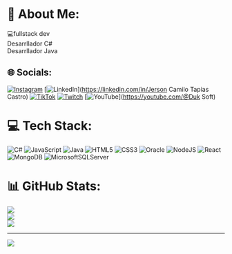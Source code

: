 # 💫 About Me:
💻fullstack dev <br>Desarrllador C#<br>Desarrllador Java<br>


## 🌐 Socials:
[![Instagram](https://img.shields.io/badge/Instagram-%23E4405F.svg?logo=Instagram&logoColor=white)](https://instagram.com/camilo.json) [![LinkedIn](https://img.shields.io/badge/LinkedIn-%230077B5.svg?logo=linkedin&logoColor=white)](https://linkedin.com/in/Jerson Camilo Tapias Castro) [![TikTok](https://img.shields.io/badge/TikTok-%23000000.svg?logo=TikTok&logoColor=white)](https://tiktok.com/@duk.json) [![Twitch](https://img.shields.io/badge/Twitch-%239146FF.svg?logo=Twitch&logoColor=white)](https://twitch.tv/duk_soft) [![YouTube](https://img.shields.io/badge/YouTube-%23FF0000.svg?logo=YouTube&logoColor=white)](https://youtube.com/@Duk Soft) 

# 💻 Tech Stack:
![C#](https://img.shields.io/badge/c%23-%23239120.svg?style=for-the-badge&logo=c-sharp&logoColor=white) ![JavaScript](https://img.shields.io/badge/javascript-%23323330.svg?style=for-the-badge&logo=javascript&logoColor=%23F7DF1E) ![Java](https://img.shields.io/badge/java-%23ED8B00.svg?style=for-the-badge&logo=java&logoColor=white) ![HTML5](https://img.shields.io/badge/html5-%23E34F26.svg?style=for-the-badge&logo=html5&logoColor=white) ![CSS3](https://img.shields.io/badge/css3-%231572B6.svg?style=for-the-badge&logo=css3&logoColor=white) ![Oracle](https://img.shields.io/badge/Oracle-F80000?style=for-the-badge&logo=oracle&logoColor=white) ![NodeJS](https://img.shields.io/badge/node.js-6DA55F?style=for-the-badge&logo=node.js&logoColor=white) ![React](https://img.shields.io/badge/react-%2320232a.svg?style=for-the-badge&logo=react&logoColor=%2361DAFB) ![MongoDB](https://img.shields.io/badge/MongoDB-%234ea94b.svg?style=for-the-badge&logo=mongodb&logoColor=white) ![MicrosoftSQLServer](https://img.shields.io/badge/Microsoft%20SQL%20Sever-CC2927?style=for-the-badge&logo=microsoft%20sql%20server&logoColor=white)
# 📊 GitHub Stats:
![](https://github-readme-stats.vercel.app/api?username=programadorisgod&theme=dark&hide_border=false&include_all_commits=false&count_private=false)<br/>
![](https://github-readme-streak-stats.herokuapp.com/?user=programadorisgod&theme=dark&hide_border=false)<br/>
![](https://github-readme-stats.vercel.app/api/top-langs/?username=programadorisgod&theme=dark&hide_border=false&include_all_commits=false&count_private=false&layout=compact)

---
[![](https://visitcount.itsvg.in/api?id=programadorisgod&icon=0&color=0)](https://visitcount.itsvg.in)

<!-- Proudly created with GPRM ( https://gprm.itsvg.in ) -->